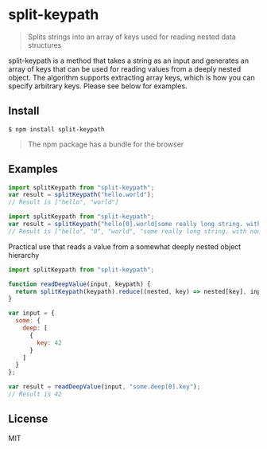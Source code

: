 # split-keypath
> Splits strings into an array of keys used for reading nested data structures

split-keypath is a method that takes a string as an input and generates an array of keys that can be used for reading values from a deeply nested object.  The algorithm supports extracting array keys, which is how you can specify arbitrary keys. Please see below for examples.


## Install

```
$ npm install split-keypath
```

> The npm package has a bundle for the browser


## Examples

``` javascript
import splitKeypath from "split-keypath";
var result = splitKeypath("hello.world");
// Result is ["hello", "world"]
```

``` javascript
import splitKeypath from "split-keypath";
var result = splitKeypath("hello[0].world[some really long string. with non ascii chars.]");
// Result is ["hello", "0", "world", "some really long string. with non ascii chars."];
```

Practical use that reads a value from a somewhat deeply nested object hierarchy

``` javascript
import splitKeypath from "split-keypath";

function readDeepValue(input, keypath) {
  return splitKeypath(keypath).reduce((nested, key) => nested[key], input);
}

var input = {
  some: {
    deep: [
      {
        key: 42
      }
    ]
  }
};

var result = readDeepValue(input, "some.deep[0].key");
// Result is 42
```


## License
MIT
